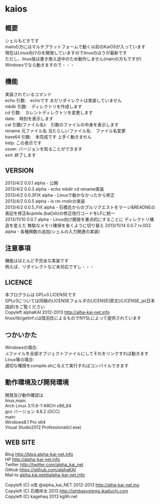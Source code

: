 kaios
==================
  
  
概要
------------------
シェルもどきです  
mainの方にはマルチプラットフォームで動く以前のKaiOSが入っています  
現在はLinux向けのを開発していますのでlinuxのほうが最新です  
ただし、linux版は書き換え途中のため動作しません(mainの方もですが)  
Windowsでなら動きますので・・・  
  
  
機能
-----------------
実装されているコマンド  
echo 引数:　echoです まだリダイレクトは実装していません  
mkdir 引数:　ディレクトリを作成します  
cd 引数:　カレントディレクトリを変更します  
date:　時刻を表示します  
cat 引数(ファイル名):　引数のファイルの中身を表示します  
rename 元ファイル名 当たらしいファイル名:　ファイル名変更  
base64 引数:　未完成です 上手く動きません  
help: この表示です  
osver: バージョンを知ることができます  
exit: 終了します  
  
  
VERSION
-----------------
2013/4/2 0.0.1 alpha - 公開  
2013/4/2 0.0.3 alpha - echo mkdir cd rename実装  
2013/4/2 0.0.3FIX alpha - Linuxで動かなかったから修正  
2013/4/2 0.0.5 alpha - ls rm rmdirの実装  
2013/4/2 0.0.5_FIX alpha - 石橋氏からのプルリクエストをマージ&READNEの表記を修正&cpmile.(bat|sh)の修正改行コードをLFに統一  
2013/11/10 0.0.7 alpha - Linux向け開発を重点的にすることに ディレクトリ構造を変えた 無駄なメモリ確保を省くように切り替え 
2013/11/14 0.0.7 rv.002 alpha - 各種関数の追加(シェルの入力関連の実装)  
  
  
注意事項
-----------------
機能はほとんど不完全な実装です  
例えば、リダイレクトなど未対応ですし・・・  
  
  
LICENCE
-----------------
本プログラムは GPLv3 LICENSEです  
GPLv3については同梱のLICENSEフォルダのLICENSE(原文)/LICENSE_ja(日本語訳)をご覧ください  
Copyleft alphaKAI 2012-2013 http://alha-kai-net.info  
linux/lib/getinf.cは陰羽氏によるものでNYSLによって提供されています  
  
  
つかいかた
-------------------
Windowsの場合:  
.cファイルを全部オブジェクトファイルにしてそれをリンクすれば動きます  
Linux等の場合:  
適切な権限をcompile.shに与えて実行すればコンパイルできます  
  
  
動作環境及び開発環境
--------------------
開発及び動作確認は  
linux,main:  
Arch Linux 3.11.6-1-ARCH x86_64  
gcc バージョン 4.8.2 (GCC)  
main:  
Windows8.1 Pro x64  
Visual Studio2012 Professional(cl.exe)  
  
   
WEB SITE
-------------------
Blog <http://blog.alpha-kai-net.info>  
HP <http://alpha-kai-net.info>  
Twitter <http://twitter.com/alpha_kai_net>  
Github <https://github.com/alphaKAI>  
Mail to <alpha.kai.net@alpha-kai-net.info>  
  
  
Copyleft (C) α改 @alpha_kai_NET 2012-2013 http://alha-kai-net.ino  
Copyleft (C) 石橋祥太 2013 http://ishibasystems.ikaduchi.com  
Copyleft (C) kagehaq 2013 kg9h.net  

